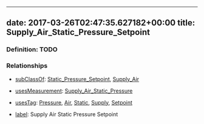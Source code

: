 
---
date: 2017-03-26T02:47:35.627182+00:00
title: Supply_Air_Static_Pressure_Setpoint
---
### Definition: TODO

### Relationships

* [subClassOf](http://www.w3.org/2000/01/rdf-schema#subClassOf): [Static_Pressure_Setpoint](https://brickschema.org/schema/1.0/Brick#Static_Pressure_Setpoint), [Supply_Air](https://brickschema.org/schema/1.0/Brick#Supply_Air)

* [usesMeasurement](https://brickschema.org/schema/1.0/BrickFrame#usesMeasurement): [Supply_Air_Static_Pressure](https://brickschema.org/schema/1.0/Brick#Supply_Air_Static_Pressure)

* [usesTag](https://brickschema.org/schema/1.0/BrickFrame#usesTag): [Pressure](https://brickschema.org/schema/1.0/BrickTag#Pressure), [Air](https://brickschema.org/schema/1.0/BrickTag#Air), [Static](https://brickschema.org/schema/1.0/BrickTag#Static), [Supply](https://brickschema.org/schema/1.0/BrickTag#Supply), [Setpoint](https://brickschema.org/schema/1.0/BrickTag#Setpoint)

* [label](http://www.w3.org/2000/01/rdf-schema#label): Supply Air Static Pressure Setpoint
